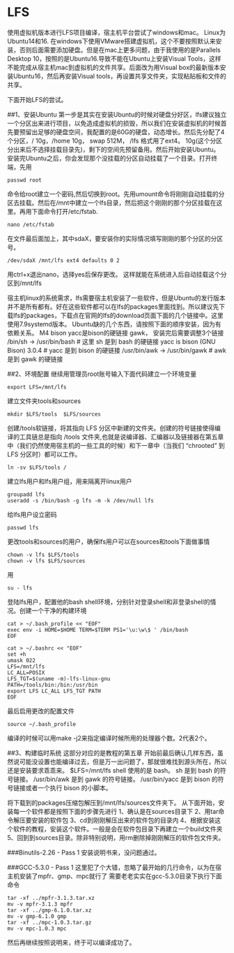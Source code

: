 # LFS
使用虚拟机版本进行LFS项目编译，宿主机平台尝试了windows和mac。
Linux为Ubuntu14和16.
在windows下使用VMware搭建虚拟机，这个不要按照默认来安装，否则后面需要添加硬盘。但是在mac上更多问题，由于我使用的是Parallels Desktop 10，按照的是Ubuntu16.导致不能在Ubuntu上安装Visual Tools，这样不能完成从宿主机mac到虚拟机的文件共享。后面改为用Visual box的最新版本安装Ubuntu16，然后再安装Visual tools，再设置共享文件夹，实现粘贴板和文件的共享。

下面开始LFS的尝试。

##1、安装Ubuntu
第一步是其实在安装Ubuntu的时候对硬盘分好区，lfs建议独立一个分区出来进行项目，以免造成虚拟机的损毁，所以我们在安装虚拟机的时候首先要预留出足够的硬盘空间，我配置的是60G的硬盘，动态增长。然后先分配了4个分区，/ 10g，/home 10g， swap 512M， /lfs  格式用了ext4。 10g(这个分区分出来后不选择挂载目录先)，剩下的空间先预留备用。然后开始安装Ubuntu。
安装完Ubuntu之后，你会发现那个没挂载的分区自动挂载了一个目录。打开终端，先用
``` 
passwd root
``` 
命令给root建立一个密码,然后切换到root。先用umount命令将刚刚自动挂载的分区去挂载。然后在/mnt中建立一个lfs目录，然后把这个刚刚的那个分区挂载在这里。再用下面命令打开/etc/fstab.
```
nano /etc/fstab
```
在文件最后面加上，其中sdaX，要安装你的实际情况填写刚刚的那个分区的分区号。
```
/dev/sdaX /mnt/lfs ext4 defaults 0 2  
```
用ctrl+x退出nano，选择yes后保存更改。
这样就能在系统进入后自动挂载这个分区到/mnt/lfs

宿主机linux的系统需求，lfs需要宿主机安装了一些软件，但是Ubuntu的发行版本并不是所有都有。好在这些软件都可以在lfs的packages里面找到。所以建议先下载lfs的packages，下载点在官网的lfs的download页面下面的几个链接中。这里使用7.9systemd版本。
Ubuntu缺的几个东西，请按照下面的顺序安装，因为有依赖关系。
M4
bison
yacc是bison的硬链接
gawk，
安装完后需要调整3个链接
/bin/sh -> /usr/bin/bash # 这里 sh 是到 bash 的硬链接
yacc is bison (GNU Bison) 3.0.4 # yacc 是到 bison 的硬链接
/usr/bin/awk -> /usr/bin/gawk # awk 是到 gawk 的硬链接


##2、环境配置
继续用管理员root账号输入下面代码建立一个环境变量
```
export LFS=/mnt/lfs
```
建立文件夹tools和sources
```
mkdir $LFS/tools  $LFS/sources
```
创建/tools软链接，将其指向 LFS 分区中新建的文件夹。创建的符号链接使得编译的工具链总是指向 /tools 文件夹,也就是说编译器、汇编器以及链接器在第五章中（我们仍然使用宿主机的一些工具的时候）和下一章中（当我们 “chrooted” 到 LFS 分区时）都可以工作。
```
ln -sv $LFS/tools /
```

建立lfs用户和lfs用户组，用来隔离开linux用户
```
groupadd lfs
useradd -s /bin/bash -g lfs -m -k /dev/null lfs
```
给lfs用户设立密码
```
passwd lfs
```
更改tools和sources的用户，确保lfs用户可以在sources和tools下面做事情
```
chown -v lfs $LFS/tools
chown -v lfs $LFS/sources
```
用
```
su - lfs
```
登陆lfs用户，配置他的bash shell环境，分别针对登录shell和非登录shell的情况。创建一个干净的构建环境
```
cat > ~/.bash_profile << "EOF"
exec env -i HOME=$HOME TERM=$TERM PS1='\u:\w\$ ' /bin/bash
EOF
```
```
cat > ~/.bashrc << "EOF"
set +h
umask 022
LFS=/mnt/lfs
LC_ALL=POSIX
LFS_TGT=$(uname -m)-lfs-linux-gnu
PATH=/tools/bin:/bin:/usr/bin
export LFS LC_ALL LFS_TGT PATH
EOF
```
最后启用更改的配置文件
```
source ~/.bash_profile
```

编译的时候可以用make -j2来指定编译时候所用的处理器个数。2代表2个。

##3、构建临时系统
这部分对应的是教程的第五章
开始前最后确认几样东西，虽然说可能没设置也能编译过去，但是万一出问题了，那就很难找到源头所在，所以还是安装要求乖乖来。
$LFS=/mnt/lfs
shell 使用的是 bash。
sh 是到 bash 的符号链接。
/usr/bin/awk 是到 gawk 的符号链接。
/usr/bin/yacc 是到 bison 的符号链接或者一个执行 bison 的小脚本。

将下载到的packages压缩包解压到/mnt/lfs/sources文件夹下。
从下面开始，安装每一个软件都是按照下面的步骤先进行
1、确认是在sources目录下
2、用tar命令解压要安装的软件包
3、cd到刚刚解压出来的软件包的目录内
4、根据安装这个软件的教程，安装这个软件。一般是会在软件包目录下再建立一个build文件夹
5、回到到sources目录。除非特别说明，用rm删除掉刚刚解压的软件包文件夹。

###Binutils-2.26 - Pass 1
安装说明书来，没问题通过。

###GCC-5.3.0 - Pass 1
这里犯了个大错，忽略了最开始的几行命令，以为在宿主机安装了mpfr、gmp、mpc就行了
需要老老实实在gcc-5.3.0目录下执行下面命令
```
tar -xf ../mpfr-3.1.3.tar.xz
mv -v mpfr-3.1.3 mpfr
tar -xf ../gmp-6.1.0.tar.xz
mv -v gmp-6.1.0 gmp
tar -xf ../mpc-1.0.3.tar.gz
mv -v mpc-1.0.3 mpc
```
然后再继续按照说明来，终于可以编译成功了。
